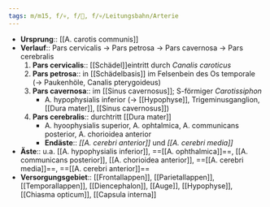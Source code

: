 ```yaml
---
tags: m/m15, f/💀, f/🧠, f/💀/Leitungsbahn/Arterie
---
```

- **Ursprung**:: [[A. carotis communis]]
- **Verlauf**:: Pars cervicalis → Pars petrosa → Pars cavernosa → Pars cerebralis
	1. **Pars cervicalis**:: [[Schädel]]eintritt durch *Canalis caroticus*
	2. **Pars petrosa**:: in [[Schädelbasis]] im Felsenbein des Os temporale (→ Paukenhöle, Canalis pterygoideus)
	3. **Pars cavernosa**:: im [[Sinus cavernosus]]; S-förmiger *Carotissiphon*
		- A. hypophysialis inferior (→ [[Hypophyse]], Trigeminusganglion, [[Dura mater]], [[Sinus cavernosus]])
	4. **Pars cerebralis**:: durchtritt [[Dura mater]]
		- A. hyoophysialis superior, A. ophtalmica, A. communicans posterior, A. chorioidea anterior
		- **Endäste**:: *[[A. cerebri anterior]]* und *[[A. cerebri media]]*
- **Äste**:: u.a. [[A. hypophysialis inferior]], ==[[A. ophthalmica]]==, [[A. communicans posterior]], [[A. chorioidea anterior]], ==[[A. cerebri media]]==, ==[[A. cerebri anterior]]==
- **Versorgungsgebiet**:: [[Frontallappen]], [[Parietallappen]], [[Temporallappen]], [[Diencephalon]], [[Auge]], [[Hypophyse]], [[Chiasma opticum]], [[Capsula interna]]